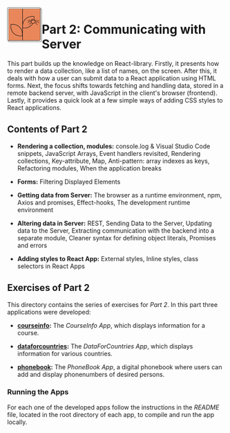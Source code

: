 <h1>
<img src="https://raw.githubusercontent.com/katerina-tziala/fullstackopen2019/master/documentation_images/part2_logo.png" alt="part logo" width="80" height="80" align="left" >
<br/>Part 2: Communicating with Server<br/>
</h1>

This part builds up the knowledge on React-library. Firstly, it presents how to render a data collection, like a list of names, on the screen. After this, it deals with how a user can submit data to a React application using HTML forms. Next, the focus shifts towards fetching and handling data, stored in a remote backend server, with JavaScript in the client's browser (frontend). Lastly, it provides a quick look at a few simple ways of adding CSS styles to React applications.

<h2>Contents of Part 2</h2>

* **Rendering a collection, modules:** console.log & Visual Studio Code snippets, JavaScript Arrays, Event handlers revisited, Rendering collections, Key-attribute, Map, Anti-pattern: array indexes as keys, Refactoring modules, When the application breaks

* **Forms:** Filtering Displayed Elements

* **Getting data from Server:** The browser as a runtime environment, npm, Axios and promises, Effect-hooks, The development runtime environment

* **Altering data in Server:** REST, Sending Data to the Server, Updating data to the Server, Extracting communication with the backend into a separate module, Cleaner syntax for defining object literals, Promises and errors

* **Adding styles to React App:** External styles, Inline styles, class selectors in React Apps


<h2>Exercises of Part 2</h2>

This directory contains the series of exercises for *Part 2*. In this part three applications were developed:

* [**courseinfo**](https://github.com/katerina-tziala/fullstackopen2019/tree/master/part2/courseinfo)**:** The *CourseInfo App*, which displays information for a course.

* [**dataforcountries**](https://github.com/katerina-tziala/fullstackopen2019/tree/master/part2/dataforcountries)**:** The *DataForCountries App*, which displays information for various countries.

* [**phonebook**](https://github.com/katerina-tziala/fullstackopen2019/tree/master/part2/phonebook)**:** The *PhoneBook App*, a digital phonebook where users can add and display phonenumbers of desired persons.


<h3>Running the Apps</h3>

For each one of the developed apps follow the instructions in the *README* file, located in the root directory of each app, to compile and run the app locally.



